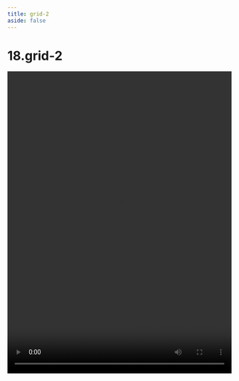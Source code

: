 ```yaml
---
title: grid-2
aside: false
---
```


# 18.grid-2

<video autoplay src="http://qn.chinavanes.com/sass/sass-18-grid-2.mp4" controls controlsList="nodownload" width="100%" height="680"/>
